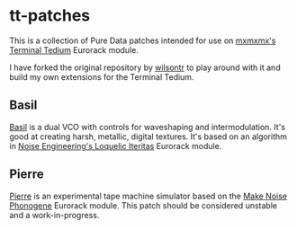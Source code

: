 # tt-patches

This is a collection of Pure Data patches intended for use on [mxmxmx's Terminal Tedium](https://github.com/mxmxmx/terminal_tedium) Eurorack module. 

I have forked the original repository by [wilsontr](https://github.com/wilsontr) to play around with it and build my own extensions for the Terminal Tedium. 

## Basil

[Basil](https://github.com/wilsontr/tt-patches/tree/master/basil) is a dual VCO with controls for waveshaping and intermodulation. It's good at creating harsh, metallic, digital textures. It's based on an algorithm in [Noise Engineering's Loquelic Iteritas](https://www.noiseengineering.us/loquelic-iteritas/) Eurorack module. 

## Pierre

[Pierre](https://github.com/wilsontr/tt-patches/tree/master/pierre) is an experimental tape machine simulator based on the [Make Noise Phonogene](http://www.makenoisemusic.com/modules/phonogene) Eurorack module. This patch should be considered unstable and a work-in-progress. 
